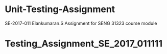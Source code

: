 # Unit-Testing-Assignment
SE-2017-011
Elankumaran.S
Assignment for SENG 31323 course module
# Testing_Assignment_SE_2017_011111
